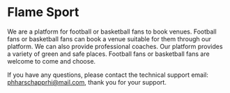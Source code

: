 # Flame Sport

We are a platform for football or basketball fans to book venues. Football fans or basketball fans can book a venue suitable for them through our platform. We can also provide professional coaches. Our platform provides a variety of green and safe places. Football fans or basketball fans are welcome to come and choose.

If you have any questions, please contact the technical support email: phharschapprhi@mail.com, thank you for your support.
